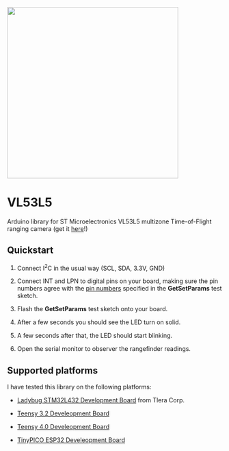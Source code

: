<a href="https://www.tindie.com/products/onehorse/vl53l5cx-ranging-camera/">
<img src="extras/media/vl53l5.jpg" width=400>
</a>

# VL53L5
Arduino library for ST Microelectronics VL53L5 multizone Time-of-Flight ranging camera
(get it [here](https://www.tindie.com/products/onehorse/vl53l5cx-ranging-camera/)!)

## Quickstart

1. Connect I<sup>2</sup>C in the usual way (SCL, SDA, 3.3V, GND)

2. Connect INT and LPN to digital pins on your board, making sure the pin
numbers agree with the [pin numbers](https://github.com/simondlevy/VL53L5/blob/main/examples/GetSetParams/GetSetParams.ino#L15-L16) specified in the 
<b>GetSetParams</b> test sketch.

3. Flash the <b>GetSetParams</b> test sketch onto your board.

4. After a few seconds you should see the LED turn on solid.

5. A few seconds after that, the LED should start blinking.  

6. Open the serial monitor to observer the rangefinder readings.

## Supported platforms

I have tested this library on the following platforms:

* [Ladybug STM32L432 Development Board](https://www.tindie.com/products/TleraCorp/ladybug-stm32l432-development-board/) from Tlera Corp.

* [Teensy 3.2 Develeopment Board](https://www.pjrc.com/store/teensy32.html) 

* [Teensy 4.0 Develeopment Board](https://www.pjrc.com/store/teensy40.html)

* [TinyPICO ESP32 Develeopment Board](https://www.tinypico.com) 
